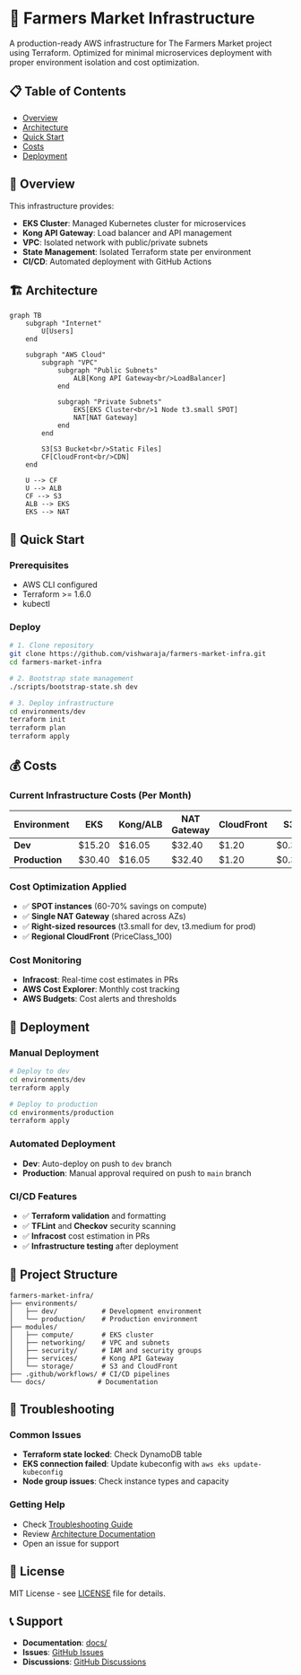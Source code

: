 # 🌾 Farmers Market Infrastructure

A production-ready AWS infrastructure for The Farmers Market project using Terraform. Optimized for minimal microservices deployment with proper environment isolation and cost optimization.

## 📋 Table of Contents

- [Overview](#-overview)
- [Architecture](#️-architecture)
- [Quick Start](#-quick-start)
- [Costs](#-costs)
- [Deployment](#-deployment)

## 🎯 Overview

This infrastructure provides:

- **EKS Cluster**: Managed Kubernetes cluster for microservices
- **Kong API Gateway**: Load balancer and API management
- **VPC**: Isolated network with public/private subnets
- **State Management**: Isolated Terraform state per environment
- **CI/CD**: Automated deployment with GitHub Actions

## 🏗️ Architecture

```mermaid
graph TB
    subgraph "Internet"
        U[Users]
    end
    
    subgraph "AWS Cloud"
        subgraph "VPC"
            subgraph "Public Subnets"
                ALB[Kong API Gateway<br/>LoadBalancer]
            end
            
            subgraph "Private Subnets"
                EKS[EKS Cluster<br/>1 Node t3.small SPOT]
                NAT[NAT Gateway]
            end
        end
        
        S3[S3 Bucket<br/>Static Files]
        CF[CloudFront<br/>CDN]
    end
    
    U --> CF
    U --> ALB
    CF --> S3
    ALB --> EKS
    EKS --> NAT
```

## 🚀 Quick Start

### Prerequisites
- AWS CLI configured
- Terraform >= 1.6.0
- kubectl

### Deploy
```bash
# 1. Clone repository
git clone https://github.com/vishwaraja/farmers-market-infra.git
cd farmers-market-infra

# 2. Bootstrap state management
./scripts/bootstrap-state.sh dev

# 3. Deploy infrastructure
cd environments/dev
terraform init
terraform plan
terraform apply
```

## 💰 Costs

### Current Infrastructure Costs (Per Month)

| Environment | EKS | Kong/ALB | NAT Gateway | CloudFront | S3 | **Total/Month** |
|-------------|-----|----------|-------------|------------|----|-----------| 
| **Dev** | $15.20 | $16.05 | $32.40 | $1.20 | $0.38 | **$53.23** |
| **Production** | $30.40 | $16.05 | $32.40 | $1.20 | $0.38 | **$80.43** |

### Cost Optimization Applied
- ✅ **SPOT instances** (60-70% savings on compute)
- ✅ **Single NAT Gateway** (shared across AZs)
- ✅ **Right-sized resources** (t3.small for dev, t3.medium for prod)
- ✅ **Regional CloudFront** (PriceClass_100)

### Cost Monitoring
- **Infracost**: Real-time cost estimates in PRs
- **AWS Cost Explorer**: Monthly cost tracking
- **AWS Budgets**: Cost alerts and thresholds

## 🚀 Deployment

### Manual Deployment
```bash
# Deploy to dev
cd environments/dev
terraform apply

# Deploy to production
cd environments/production
terraform apply
```

### Automated Deployment
- **Dev**: Auto-deploy on push to `dev` branch
- **Production**: Manual approval required on push to `main` branch

### CI/CD Features
- ✅ **Terraform validation** and formatting
- ✅ **TFLint** and **Checkov** security scanning
- ✅ **Infracost** cost estimation in PRs
- ✅ **Infrastructure testing** after deployment

## 📁 Project Structure

```
farmers-market-infra/
├── environments/
│   ├── dev/           # Development environment
│   └── production/    # Production environment
├── modules/
│   ├── compute/       # EKS cluster
│   ├── networking/    # VPC and subnets
│   ├── security/      # IAM and security groups
│   ├── services/      # Kong API Gateway
│   └── storage/       # S3 and CloudFront
├── .github/workflows/ # CI/CD pipelines
└── docs/             # Documentation
```

## 🔧 Troubleshooting

### Common Issues
- **Terraform state locked**: Check DynamoDB table
- **EKS connection failed**: Update kubeconfig with `aws eks update-kubeconfig`
- **Node group issues**: Check instance types and capacity

### Getting Help
- Check [Troubleshooting Guide](docs/TROUBLESHOOTING.md)
- Review [Architecture Documentation](docs/ARCHITECTURE.md)
- Open an issue for support

## 📄 License

MIT License - see [LICENSE](LICENSE) file for details.

## 📞 Support

- **Documentation**: [docs/](docs/)
- **Issues**: [GitHub Issues](https://github.com/vishwaraja/farmers-market-infra/issues)
- **Discussions**: [GitHub Discussions](https://github.com/vishwaraja/farmers-market-infra/discussions)